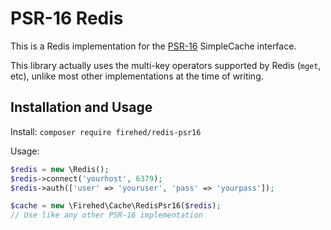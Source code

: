 # PSR-16 Redis

This is a Redis implementation for the [PSR-16](https://www.php-fig.org/psr/psr-16/) SimpleCache interface.

This library actually uses the multi-key operators supported by Redis (`mget`, etc), unlike most other implementations at the time of writing.

## Installation and Usage

Install: `composer require firehed/redis-psr16`

Usage:

```php
$redis = new \Redis();
$redis->connect('yourhost', 6379);
$redis->auth(['user' => 'youruser', 'pass' => 'yourpass']);

$cache = new \Firehed\Cache\RedisPsr16($redis);
// Use like any other PSR-16 implementation
```
